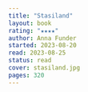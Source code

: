 ```yaml
---
title: "Stasiland"
layout: book
rating: "★★★★"
author: Anna Funder
started: 2023-08-20
read: 2023-08-25
status: read
cover: stasiland.jpg
pages: 320
---
```

